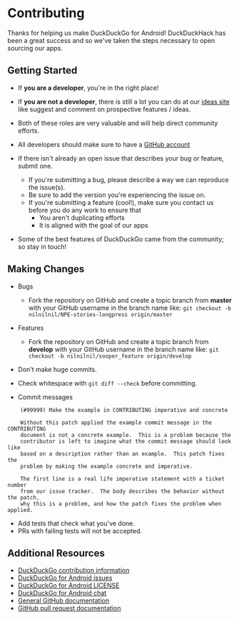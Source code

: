 # Contributing

Thanks for helping us make DuckDuckGo for Android! DuckDuckHack has been a
great success and so we've taken the steps necessary to open sourcing our apps.

## Getting Started

* If **you are a developer**, you're in the right place!
* If **you are not a developer**, there is still a lot you can do at our [ideas site](http://ideas.duckduckhack.com/) like suggest and comment on prospective features / ideas.
* Both of these roles are very valuable and will help direct community efforts.

* All developers should make sure to have a [GitHub account](https://github.com/signup/free)
* If there isn't already an open issue that describes your bug or feature, submit one.
  * If you're submitting a bug, please describe a way we can reproduce the issue(s).
  * Be sure to add the version you're experiencing the issue on.
  * If you're submitting a feature (cool!), make sure you contact us before you do any work to ensure that
    * You aren't duplicating efforts
    * It is aligned with the goal of our apps
* Some of the best features of DuckDuckGo came from the community; so stay in touch!


## Making Changes

* Bugs
  * Fork the repository on GitHub and create a topic branch from **master** with your GitHub username in the branch name like:
  `git checkout -b nilnilnil/NPE-stories-longpress origin/master`

* Features
  * Fork the repository on GitHub and create a topic branch from **develop** with your GitHub username in the branch name like:
  `git checkout -b nilnilnil/sooper_feature origin/develop`

* Don't make huge commits.
* Check whitespace with `git diff --check` before committing.

* Commit messages

````
    (#99999) Make the example in CONTRIBUTING imperative and concrete

    Without this patch applied the example commit message in the CONTRIBUTING
    document is not a concrete example.  This is a problem because the
    contributor is left to imagine what the commit message should look like
    based on a description rather than an example.  This patch fixes the
    problem by making the example concrete and imperative.

    The first line is a real life imperative statement with a ticket number
    from our issue tracker.  The body describes the behavior without the patch,
    why this is a problem, and how the patch fixes the problem when applied.
````

* Add tests that check what you've done.
* PRs with failing tests will not be accepted.

## Additional Resources

* [DuckDuckGo contribution information](http://help.dukgo.com/customer/portal/articles/378777-contributing)
* [DuckDuckGo for Android issues]()
* [DuckDuckGo for Android LICENSE]()
* [DuckDuckGo for Android chat](https://dukgo.com/blog/using-pidgin-with-xmpp-jabber)
* [General GitHub documentation](http://help.github.com/)
* [GitHub pull request documentation](http://help.github.com/send-pull-requests/)
